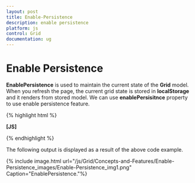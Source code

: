 ```yaml
---
layout: post
title: Enable-Persistence
description: enable persistence
platform: js
control: Grid
documentation: ug
---
```


# Enable Persistence

**EnablePersistence** is used to maintain the current state of the **Grid** model. When you refresh the page, the current grid state is stored in **localStorage** and it renders from stored model. We can use **enablePersisitnce** property to use enable persistence feature.

{% highlight html %}

**[JS]**
<div id="Grid"></div>
    <script type="text/javascript">
        $(function () {
            $("#Grid").ejGrid({
                // the datasource "window.gridData" is referred from jsondata.min.js
                dataSource: window.gridData,
                allowPaging: true,
                allowSorting: true,
                allowGrouping: true,
                enableAltRow: true,
              **enablePersistence: true,**
                columns: [
                       { field: "OrderID", headerText: "Order ID", textAlign: ej.TextAlign.Right, width: 65 },
                       { field: "CustomerID", headerText: "Customer ID", width: 90 },
                       { field: "ShipCity", headerText: "Ship City", width: 90 },
                       { field: "Freight", headerText: "Freight", width: 90, textAlign: ej.TextAlign.Right, format: "{0:C}" },
                       { field: "ShipCountry", headerText: "Ship Country", width: 90 },
                       { field: "EmployeeID", headerText: "Employee ID", width: 90, textAlign: ej.TextAlign.Right }
                ]
            });
        });
    </script>


{% endhighlight %}



The following output is displayed as a result of the above code example.

{% include image.html url="/js/Grid/Concepts-and-Features/Enable-Persistence_images/Enable-Persistence_img1.png" Caption="EnablePersistence."%}

